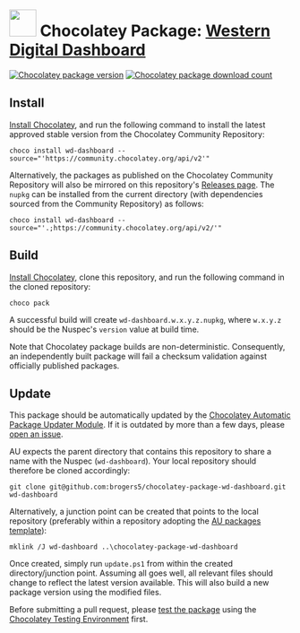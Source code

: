 ﻿# <img src="https://cdn.jsdelivr.net/gh/brogers5/chocolatey-package-wd-dashboard@822fda585aebfa11c51fc1ff3dd6390195f458a5/wd-dashboard.png" width="48" height="48"/> Chocolatey Package: [Western Digital Dashboard](https://community.chocolatey.org/packages/wd-dashboard)

[![Chocolatey package version](https://img.shields.io/chocolatey/v/wd-dashboard.svg)](https://community.chocolatey.org/packages/wd-dashboard)
[![Chocolatey package download count](https://img.shields.io/chocolatey/dt/wd-dashboard.svg)](https://community.chocolatey.org/packages/wd-dashboard)

## Install

[Install Chocolatey](https://chocolatey.org/install), and run the following command to install the latest approved stable version from the Chocolatey Community Repository:

```shell
choco install wd-dashboard --source="'https://community.chocolatey.org/api/v2'"
```

Alternatively, the packages as published on the Chocolatey Community Repository will also be mirrored on this repository's [Releases page](https://github.com/brogers5/chocolatey-package-wd-dashboard/releases). The `nupkg` can be installed from the current directory (with dependencies sourced from the Community Repository) as follows:

```shell
choco install wd-dashboard --source="'.;https://community.chocolatey.org/api/v2/'"
```

## Build

[Install Chocolatey](https://chocolatey.org/install), clone this repository, and run the following command in the cloned repository:

```shell
choco pack
```

A successful build will create `wd-dashboard.w.x.y.z.nupkg`, where `w.x.y.z` should be the Nuspec's `version` value at build time.

Note that Chocolatey package builds are non-deterministic. Consequently, an independently built package will fail a checksum validation against officially published packages.

## Update

This package should be automatically updated by the [Chocolatey Automatic Package Updater Module](https://github.com/majkinetor/au). If it is outdated by more than a few days, please [open an issue](https://github.com/brogers5/chocolatey-package-wd-dashboard/issues).

AU expects the parent directory that contains this repository to share a name with the Nuspec (`wd-dashboard`). Your local repository should therefore be cloned accordingly:

```shell
git clone git@github.com:brogers5/chocolatey-package-wd-dashboard.git wd-dashboard
```

Alternatively, a junction point can be created that points to the local repository (preferably within a repository adopting the [AU packages template](https://github.com/majkinetor/au-packages-template)):

```shell
mklink /J wd-dashboard ..\chocolatey-package-wd-dashboard
```

Once created, simply run `update.ps1` from within the created directory/junction point. Assuming all goes well, all relevant files should change to reflect the latest version available. This will also build a new package version using the modified files.

Before submitting a pull request, please [test the package](https://docs.chocolatey.org/en-us/community-repository/moderation/package-verifier#steps-for-each-package) using the [Chocolatey Testing Environment](https://github.com/chocolatey-community/chocolatey-test-environment) first.

